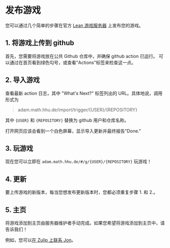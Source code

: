 # 发布游戏

您可以通过几个简单的步骤在官方 [Lean 游戏服务器](https://adam.math.hhu.de) 上发布您的游戏。

## 1. 将游戏上传到 github

首先，您需要将游戏放在公共 Github 仓库中，并确保 github action 已运行。
可以通过在首页看到绿色勾号，或查看"Actions"标签来检查这一点。

## 2. 导入游戏

查看最新 action 日志，其中 "What's Next?" 标签列出的 URL。具体地说，调用形式为

> adam.math.hhu.de/import/trigger/{USER}/{REPOSITORY}

其中 `{USER}` 和 `{REPOSITORY}` 替换为 github 用户和仓库名称。

打开网页应该会看到一个白色屏幕，显示导入更新并最终报告"Done."

## 3. 玩游戏

现在您可以立即在 `adam.math.hhu.de/#/g/{USER}/{REPOSITORY}` 玩游戏！

## 4. 更新

要上传游戏的新版本，每当您想发布更新版本时，您都必须重复步骤 1. 和 2.。

## 5. 主页

将游戏添加到主页由服务器维护者手动完成。如果您希望将游戏添加到主页中，请告诉我们！

例如，您可以[在 Zulip 上联系 Jon](https://leanprover.zulipchat.com/#narrow/dm/385895-Jon-Eugster)。
